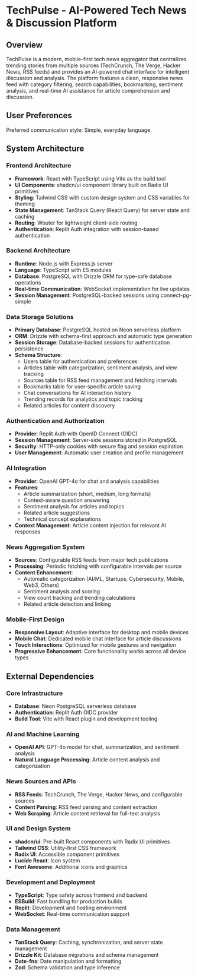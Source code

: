 # TechPulse - AI-Powered Tech News & Discussion Platform

## Overview

TechPulse is a modern, mobile-first tech news aggregator that centralizes trending stories from multiple sources (TechCrunch, The Verge, Hacker News, RSS feeds) and provides an AI-powered chat interface for intelligent discussion and analysis. The platform features a clean, responsive news feed with category filtering, search capabilities, bookmarking, sentiment analysis, and real-time AI assistance for article comprehension and discussion.

## User Preferences

Preferred communication style: Simple, everyday language.

## System Architecture

### Frontend Architecture
- **Framework**: React with TypeScript using Vite as the build tool
- **UI Components**: shadcn/ui component library built on Radix UI primitives
- **Styling**: Tailwind CSS with custom design system and CSS variables for theming
- **State Management**: TanStack Query (React Query) for server state and caching
- **Routing**: Wouter for lightweight client-side routing
- **Authentication**: Replit Auth integration with session-based authentication

### Backend Architecture
- **Runtime**: Node.js with Express.js server
- **Language**: TypeScript with ES modules
- **Database**: PostgreSQL with Drizzle ORM for type-safe database operations
- **Real-time Communication**: WebSocket implementation for live updates
- **Session Management**: PostgreSQL-backed sessions using connect-pg-simple

### Data Storage Solutions
- **Primary Database**: PostgreSQL hosted on Neon serverless platform
- **ORM**: Drizzle with schema-first approach and automatic type generation
- **Session Storage**: Database-backed sessions for authentication persistence
- **Schema Structure**:
  - Users table for authentication and preferences
  - Articles table with categorization, sentiment analysis, and view tracking
  - Sources table for RSS feed management and fetching intervals
  - Bookmarks table for user-specific article saving
  - Chat conversations for AI interaction history
  - Trending records for analytics and topic tracking
  - Related articles for content discovery

### Authentication and Authorization
- **Provider**: Replit Auth with OpenID Connect (OIDC)
- **Session Management**: Server-side sessions stored in PostgreSQL
- **Security**: HTTP-only cookies with secure flag and session expiration
- **User Management**: Automatic user creation and profile management

### AI Integration
- **Provider**: OpenAI GPT-4o for chat and analysis capabilities
- **Features**:
  - Article summarization (short, medium, long formats)
  - Context-aware question answering
  - Sentiment analysis for articles and topics
  - Related article suggestions
  - Technical concept explanations
- **Context Management**: Article content injection for relevant AI responses

### News Aggregation System
- **Sources**: Configurable RSS feeds from major tech publications
- **Processing**: Periodic fetching with configurable intervals per source
- **Content Enhancement**: 
  - Automatic categorization (AI/ML, Startups, Cybersecurity, Mobile, Web3, Others)
  - Sentiment analysis and scoring
  - View count tracking and trending calculations
  - Related article detection and linking

### Mobile-First Design
- **Responsive Layout**: Adaptive interface for desktop and mobile devices
- **Mobile Chat**: Dedicated mobile chat interface for article discussions
- **Touch Interactions**: Optimized for mobile gestures and navigation
- **Progressive Enhancement**: Core functionality works across all device types

## External Dependencies

### Core Infrastructure
- **Database**: Neon PostgreSQL serverless database
- **Authentication**: Replit Auth OIDC provider
- **Build Tool**: Vite with React plugin and development tooling

### AI and Machine Learning
- **OpenAI API**: GPT-4o model for chat, summarization, and sentiment analysis
- **Natural Language Processing**: Article content analysis and categorization

### News Sources and APIs
- **RSS Feeds**: TechCrunch, The Verge, Hacker News, and configurable sources
- **Content Parsing**: RSS feed parsing and content extraction
- **Web Scraping**: Article content retrieval for full-text analysis

### UI and Design System
- **shadcn/ui**: Pre-built React components with Radix UI primitives
- **Tailwind CSS**: Utility-first CSS framework
- **Radix UI**: Accessible component primitives
- **Lucide React**: Icon system
- **Font Awesome**: Additional icons and graphics

### Development and Deployment
- **TypeScript**: Type safety across frontend and backend
- **ESBuild**: Fast bundling for production builds
- **Replit**: Development and hosting environment
- **WebSocket**: Real-time communication support

### Data Management
- **TanStack Query**: Caching, synchronization, and server state management
- **Drizzle Kit**: Database migrations and schema management
- **Date-fns**: Date manipulation and formatting
- **Zod**: Schema validation and type inference